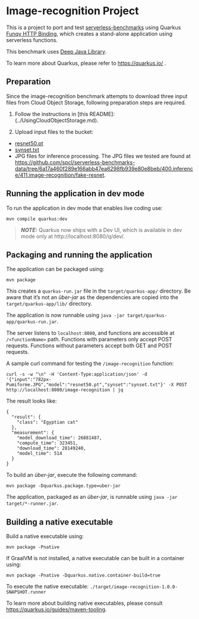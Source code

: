 # Image-recognition Project

This is a project to port and test [serverless-benchmarks](https://github.com/spcl/serverless-benchmarks) using Quarkus
[Funqy HTTP Binding](https://quarkus.io/guides/funqy-http), which creates a stand-alone application using serverless functions.

This benchmark uses [Deep Java Library](https://djl.ai/).

To learn more about Quarkus, please refer to https://quarkus.io/ .

## Preparation 

Since the image-recognition benchmark attempts to download three input files from Cloud Object Storage, following preparation steps are required.
1) Follow the instructions in [this README]:(../UsingCloudObjectStorage.md).

2) Upload input files to the bucket:
- [resnet50.pt](src/main/resources/resnet50.pt)
- [synset.txt](src/main/resources/synset.txt)
- JPG files for inference processing. The JPG files we tested are found at https://github.com/spcl/serverless-benchmarks-data/tree/6a17a460f289e166abb47ea6298fb939e80e8beb/400.inference/411.image-recognition/fake-resnet.

## Running the application in dev mode

To run the application in dev mode that enables live coding use:
```shell script
mvn compile quarkus:dev
```

> **_NOTE:_**  Quarkus now ships with a Dev UI, which is available in dev mode only at http://localhost:8080/q/dev/.

## Packaging and running the application

The application can be packaged using:
```shell script
mvn package
```
This creates a `quarkus-run.jar` file in the `target/quarkus-app/` directory.
Be aware that it’s not an _über-jar_ as the dependencies are copied into the `target/quarkus-app/lib/` directory.

The application is now runnable using `java -jar target/quarkus-app/quarkus-run.jar`.

The server listens to `localhost:8080`, and functions are accessible at `/<functionName>` path.
Functions with parameters only accept POST requests. Functions without parameters accept both GET and POST requests.

A sample curl command for testing the `/image-recognition` function:
```
curl -s -w "\n" -H 'Content-Type:application/json' -d '{"input":"782px-Pumiforme.JPG","model":"resnet50.pt","synset":"synset.txt"}' -X POST http://localhost:8080/image-recognition | jq
```
The result looks like:
```
{
  "result": {
    "class": "Egyptian cat"
  },
  "measurement": {
    "model_download_time": 26881487,
    "compute_time": 323451,
    "download_time": 28149240,
    "model_time": 514
  }
}
```


To build an _über-jar_, execute the following command:
```shell script
mvn package -Dquarkus.package.type=uber-jar
```

The application, packaged as an _über-jar_, is runnable using `java -jar target/*-runner.jar`.

## Building a native executable

Build a native executable using: 
```shell script
mvn package -Pnative
```

If GraalVM is not installed, a native executable can be built in a container using: 
```shell script
mvn package -Pnative -Dquarkus.native.container-build=true
```

To execute the native executable: `./target/image-recognition-1.0.0-SNAPSHOT.runner`

To learn more about building native executables, please consult https://quarkus.io/guides/maven-tooling.
